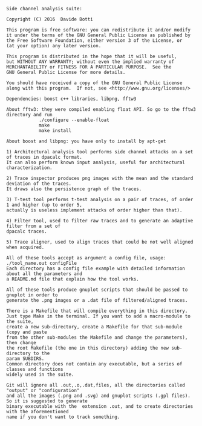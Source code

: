     Side channel analysis suite:
    
    Copyright (C) 2016  Davide Botti

    This program is free software: you can redistribute it and/or modify
    it under the terms of the GNU General Public License as published by
    the Free Software Foundation, either version 3 of the License, or
    (at your option) any later version.

    This program is distributed in the hope that it will be useful,
    but WITHOUT ANY WARRANTY; without even the implied warranty of
    MERCHANTABILITY or FITNESS FOR A PARTICULAR PURPOSE.  See the
    GNU General Public License for more details.

    You should have received a copy of the GNU General Public License
    along with this program.  If not, see <http://www.gnu.org/licenses/>    

    Dependencies: boost c++ libraries, libpng, fftw3
    
    About fftw3: they were compiled enabling float API. So go to the fftw3 directory and run
                ./configure --enable-float
                make
                make install
                
    About boost and libpng: you have only to install by apt-get

    1) Architectural analysis tool performs side channel attacks on a set of traces in dpacalc format. 
    It can also perform known input analysis, useful for architectural characterization.

    2) Trace inspector produces png images with the mean and the standard deviation of the traces.
    It draws also the persistence graph of the traces.

    3) T-test tool performs t-test analysis on a pair of traces, of order 1 and higher (up to order 5,
    actually is useless implement attacks of order higher than that).
    
    4) Filter tool, used to filter raw traces and to generate an adaptive filter from a set of 
    dpacalc traces.
    
    5) Trace aligner, used to align traces that could be not well aligned when acquired.

    All of these tools accept as argument a config file, usage:
    ./tool_name.out configFile
    Each directory has a config file example with detailed information about all the parameters and
    a README.md file that explain how the tool works.

    All of these tools produce gnuplot scripts that should be passed to gnuplot in order to 
    generate the .png images or a .dat file of filtered/aligned traces.
    
    There is a Makefile that will compile everything in this directory.
    Just type Make in the terminal. If you want to add a macro-module to the suite,
    create a new sub-directory, create a Makefile for that sub-module (copy and paste
    from the other sub-modules the Makefile and change the parameters), then change
    the root Makefile (the one in this directory) adding the new sub-directory to the 
    param SUBDIRS.
    Common directory does not contain any executable, but a series of classes and functions
    widely used in the suite.
    
    Git will ignore all .out,.o,.dat,files, all the directories called "output" or "configuration" 
    and all the images (.png and .svg) and gnuplot scripts (.gpl files). So it is suggested to generate
    binary executable with the  extension .out, and to create directories with the aforementioned 
    name if you don't want to track something.
